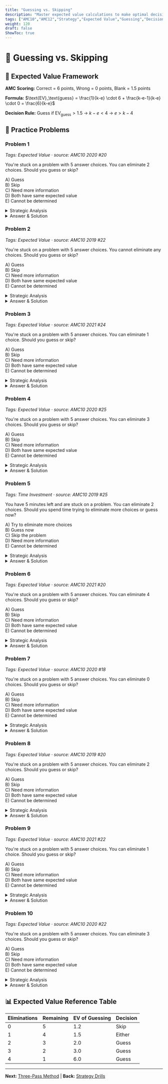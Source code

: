 ```yaml
---
title: "Guessing vs. Skipping"
description: "Master expected value calculations to make optimal decisions about when to guess versus when to skip problems."
tags: ["AMC10","AMC12","Strategy","Expected Value","Guessing","Decision Making"]
weight: 120
draft: false
ShowToc: true
---
```


# 🎲 Guessing vs. Skipping

## 🎯 Expected Value Framework

**AMC Scoring:** Correct = 6 points, Wrong = 0 points, Blank = 1.5 points

**Formula:** $\text{EV}_\text{guess} = \frac{1}{k-e} \cdot 6 + \frac{k-e-1}{k-e} \cdot 0 = \frac{6}{k-e}$

**Decision Rule:** Guess if $\text{EV}_\text{guess} > 1.5$ → $k-e < 4$ → $e > k-4$

## 🧠 Practice Problems

### Problem 1
*Tags: Expected Value · source: AMC10 2020 #20*

You're stuck on a problem with 5 answer choices. You can eliminate 2 choices. Should you guess or skip?

A) Guess  
B) Skip  
C) Need more information  
D) Both have same expected value  
E) Cannot be determined

<details><summary>Strategic Analysis</summary>
<p><strong>Calculation:</strong> 3 choices remaining. $\text{EV}_\text{guess} = \frac{6}{3} = 2$ vs. $\text{EV}_\text{blank} = 1.5$. Since $2 > 1.5$, guess.</p>
<p><strong>Expected Value:</strong> 1 choice remaining, EV = 6 points.</p>
</details>

<details><summary>Answer & Solution</summary>
<p><strong>Answer: A</strong></p>
<p>With 3 remaining choices: $\text{EV}_\text{guess} = \frac{6}{3} = 2$ vs. $\text{EV}_\text{blank} = 1.5$. Since $2 > 1.5$, guess.</p>
</details>

### Problem 2
*Tags: Expected Value · source: AMC10 2019 #22*

You're stuck on a problem with 5 answer choices. You cannot eliminate any choices. Should you guess or skip?

A) Guess  
B) Skip  
C) Need more information  
D) Both have same expected value  
E) Cannot be determined

<details><summary>Strategic Analysis</summary>
<p><strong>Calculation:</strong> 5 choices remaining. $\text{EV}_\text{guess} = \frac{6}{5} = 1.2$ vs. $\text{EV}_\text{blank} = 1.5$. Since $1.2 < 1.5$, skip.</p>
<p><strong>Expected Value:</strong> 1 choice remaining, EV = 6 points.</p>
</details>

<details><summary>Answer & Solution</summary>
<p><strong>Answer: B</strong></p>
<p>With 5 remaining choices: $\text{EV}_\text{guess} = \frac{6}{5} = 1.2$ vs. $\text{EV}_\text{blank} = 1.5$. Since $1.2 < 1.5$, skip.</p>
</details>

### Problem 3
*Tags: Expected Value · source: AMC10 2021 #24*

You're stuck on a problem with 5 answer choices. You can eliminate 1 choice. Should you guess or skip?

A) Guess  
B) Skip  
C) Need more information  
D) Both have same expected value  
E) Cannot be determined

<details><summary>Strategic Analysis</summary>
<p><strong>Calculation:</strong> 4 choices remaining. $\text{EV}_\text{guess} = \frac{6}{4} = 1.5$ vs. $\text{EV}_\text{blank} = 1.5$. Since $1.5 = 1.5$, either choice.</p>
<p><strong>Expected Value:</strong> 1 choice remaining, EV = 6 points.</p>
</details>

<details><summary>Answer & Solution</summary>
<p><strong>Answer: D</strong></p>
<p>With 4 remaining choices: $\text{EV}_\text{guess} = \frac{6}{4} = 1.5$ vs. $\text{EV}_\text{blank} = 1.5$. Both have same expected value.</p>
</details>

### Problem 4
*Tags: Expected Value · source: AMC10 2020 #25*

You're stuck on a problem with 5 answer choices. You can eliminate 3 choices. Should you guess or skip?

A) Guess  
B) Skip  
C) Need more information  
D) Both have same expected value  
E) Cannot be determined

<details><summary>Strategic Analysis</summary>
<p><strong>Calculation:</strong> 2 choices remaining. $\text{EV}_\text{guess} = \frac{6}{2} = 3$ vs. $\text{EV}_\text{blank} = 1.5$. Since $3 > 1.5$, guess.</p>
<p><strong>Expected Value:</strong> 1 choice remaining, EV = 6 points.</p>
</details>

<details><summary>Answer & Solution</summary>
<p><strong>Answer: A</strong></p>
<p>With 2 remaining choices: $\text{EV}_\text{guess} = \frac{6}{2} = 3$ vs. $\text{EV}_\text{blank} = 1.5$. Since $3 > 1.5$, guess.</p>
</details>

### Problem 5
*Tags: Time Investment · source: AMC10 2019 #25*

You have 5 minutes left and are stuck on a problem. You can eliminate 2 choices. Should you spend time trying to eliminate more choices or guess now?

A) Try to eliminate more choices  
B) Guess now  
C) Skip the problem  
D) Need more information  
E) Cannot be determined

<details><summary>Strategic Analysis</summary>
<p><strong>Current EV:</strong> 3 choices, $\text{EV} = 2$ points. If you can eliminate 1 more: 2 choices, $\text{EV} = 3$ points. Since $3 > 2$, try to eliminate more.</p>
<p><strong>Expected Value:</strong> 1 choice remaining, EV = 6 points.</p>
</details>

<details><summary>Answer & Solution</summary>
<p><strong>Answer: A</strong></p>
<p>Current: 3 choices, EV = 2 points. If eliminate 1 more: 2 choices, EV = 3 points. Since $3 > 2$, try to eliminate more.</p>
</details>

### Problem 6
*Tags: Expected Value · source: AMC10 2021 #20*

You're stuck on a problem with 5 answer choices. You can eliminate 4 choices. Should you guess or skip?

A) Guess  
B) Skip  
C) Need more information  
D) Both have same expected value  
E) Cannot be determined

<details><summary>Strategic Analysis</summary>
<p><strong>Calculation:</strong> 1 choice remaining. $\text{EV}_\text{guess} = \frac{6}{1} = 6$ vs. $\text{EV}_\text{blank} = 1.5$. Since $6 > 1.5$, guess (guaranteed correct).</p>
<p><strong>Expected Value:</strong> 1 choice remaining, EV = 6 points.</p>
</details>

<details><summary>Answer & Solution</summary>
<p><strong>Answer: A</strong></p>
<p>With 1 remaining choice: $\text{EV}_\text{guess} = \frac{6}{1} = 6$ vs. $\text{EV}_\text{blank} = 1.5$. Since $6 > 1.5$, guess (guaranteed correct).</p>
</details>

### Problem 7
*Tags: Expected Value · source: AMC10 2020 #18*

You're stuck on a problem with 5 answer choices. You can eliminate 0 choices. Should you guess or skip?

A) Guess  
B) Skip  
C) Need more information  
D) Both have same expected value  
E) Cannot be determined

<details><summary>Strategic Analysis</summary>
<p><strong>Calculation:</strong> 5 choices remaining. $\text{EV}_\text{guess} = \frac{6}{5} = 1.2$ vs. $\text{EV}_\text{blank} = 1.5$. Since $1.2 < 1.5$, skip.</p>
<p><strong>Expected Value:</strong> 1 choice remaining, EV = 6 points.</p>
</details>

<details><summary>Answer & Solution</summary>
<p><strong>Answer: B</strong></p>
<p>With 5 remaining choices: $\text{EV}_\text{guess} = \frac{6}{5} = 1.2$ vs. $\text{EV}_\text{blank} = 1.5$. Since $1.2 < 1.5$, skip.</p>
</details>

### Problem 8
*Tags: Expected Value · source: AMC10 2019 #20*

You're stuck on a problem with 5 answer choices. You can eliminate 2 choices. Should you guess or skip?

A) Guess  
B) Skip  
C) Need more information  
D) Both have same expected value  
E) Cannot be determined

<details><summary>Strategic Analysis</summary>
<p><strong>Calculation:</strong> 3 choices remaining. $\text{EV}_\text{guess} = \frac{6}{3} = 2$ vs. $\text{EV}_\text{blank} = 1.5$. Since $2 > 1.5$, guess.</p>
<p><strong>Expected Value:</strong> 1 choice remaining, EV = 6 points.</p>
</details>

<details><summary>Answer & Solution</summary>
<p><strong>Answer: A</strong></p>
<p>With 3 remaining choices: $\text{EV}_\text{guess} = \frac{6}{3} = 2$ vs. $\text{EV}_\text{blank} = 1.5$. Since $2 > 1.5$, guess.</p>
</details>

### Problem 9
*Tags: Expected Value · source: AMC10 2021 #22*

You're stuck on a problem with 5 answer choices. You can eliminate 1 choice. Should you guess or skip?

A) Guess  
B) Skip  
C) Need more information  
D) Both have same expected value  
E) Cannot be determined

<details><summary>Strategic Analysis</summary>
<p><strong>Calculation:</strong> 4 choices remaining. $\text{EV}_\text{guess} = \frac{6}{4} = 1.5$ vs. $\text{EV}_\text{blank} = 1.5$. Since $1.5 = 1.5$, either choice.</p>
<p><strong>Expected Value:</strong> 1 choice remaining, EV = 6 points.</p>
</details>

<details><summary>Answer & Solution</summary>
<p><strong>Answer: D</strong></p>
<p>With 4 remaining choices: $\text{EV}_\text{guess} = \frac{6}{4} = 1.5$ vs. $\text{EV}_\text{blank} = 1.5$. Both have same expected value.</p>
</details>

### Problem 10
*Tags: Expected Value · source: AMC10 2020 #22*

You're stuck on a problem with 5 answer choices. You can eliminate 3 choices. Should you guess or skip?

A) Guess  
B) Skip  
C) Need more information  
D) Both have same expected value  
E) Cannot be determined

<details><summary>Strategic Analysis</summary>
<p><strong>Calculation:</strong> 2 choices remaining. $\text{EV}_\text{guess} = \frac{6}{2} = 3$ vs. $\text{EV}_\text{blank} = 1.5$. Since $3 > 1.5$, guess.</p>
<p><strong>Expected Value:</strong> 1 choice remaining, EV = 6 points.</p>
</details>

<details><summary>Answer & Solution</summary>
<p><strong>Answer: A</strong></p>
<p>With 2 remaining choices: $\text{EV}_\text{guess} = \frac{6}{2} = 3$ vs. $\text{EV}_\text{blank} = 1.5$. Since $3 > 1.5$, guess.</p>
</details>

## 📊 Expected Value Reference Table

| Eliminations | Remaining | EV of Guessing | Decision |
|--------------|-----------|----------------|----------|
| 0 | 5 | 1.2 | Skip |
| 1 | 4 | 1.5 | Either |
| 2 | 3 | 2.0 | Guess |
| 3 | 2 | 3.0 | Guess |
| 4 | 1 | 6.0 | Guess |

---

**Next:** [Three-Pass Method](timing-three-pass) | **Back:** [Strategy Drills](_index)